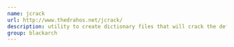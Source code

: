 ```yaml
---
name: jcrack
url: http://www.thedrahos.net/jcrack/
description: utility to create dictionary files that will crack the default passwords of select wireless gateways URL : http://www.thedrahos.net/jcrack/ Groups : blackarch blackarch-wireless
group: blackarch
---
```

